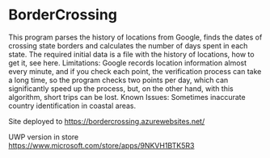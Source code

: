 # BorderCrossing

This program parses the history of locations from Google, finds the dates of crossing state borders and calculates the number of days spent in each state.
The required initial data is a file with the history of locations, how to get it, see here.
Limitations: Google records location information almost every minute, and if you check each point, the verification process can take a long time, so the program checks two points per day, which can significantly speed up the process, but, on the other hand, with this algorithm, short trips can be lost.
Known Issues: Sometimes inaccurate country identification in coastal areas.

Site deployed to https://bordercrossing.azurewebsites.net/

UWP version in store https://www.microsoft.com/store/apps/9NKVH1BTK5R3
